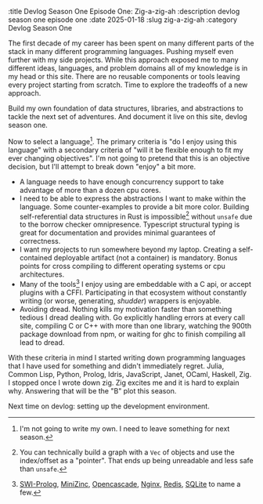 :title Devlog Season One Episode One: Zig-a-zig-ah
:description devlog season one episode one
:date 2025-01-18
:slug zig-a-zig-ah
:category Devlog Season One

The first decade of my career has been spent on many different parts of the stack in many different programming languages.
Pushing myself even further with my side projects.
While this approach exposed me to many different ideas, languages, and problem domains all of my knowledge is in my head or this site.
There are no reusable components or tools leaving every project starting from scratch.
Time to explore the tradeoffs of a new approach.

Build my own foundation of data structures, libraries, and abstractions to tackle the next set of adventures.
And document it live on this site, devlog season one.

Now to select a language[^1].
The primary criteria is "do I enjoy using this language" with a secondary criteria of "will it be flexible enough to fit my ever changing objectives".
I'm not going to pretend that this is an objective decision, but I'll attempt to break down "enjoy" a bit more.

* A language needs to have enough concurrency support to take advantage of more than a dozen cpu cores.
* I need to be able to express the abstractions I want to make within the language. Some counter-examples to provide a bit more color. Building self-referential data structures in Rust is impossible[^2] without `unsafe` due to the borrow checker omnipresence. Typescript structural typing is great for documentation and provides minimal guarantees of correctness.
* I want my projects to run somewhere beyond my laptop. Creating a self-contained deployable artifact (not a container) is mandatory. Bonus points for cross compiling to different operating systems or cpu architectures.
* Many of the tools[^3] I enjoy using are embeddable with a C api, or accept plugins with a CFFI. Participating in that ecosystem without constantly writing (or worse, generating, _shudder_) wrappers is enjoyable.
* Avoiding dread. Nothing kills my motivation faster than something tedious I dread dealing with. Go explicitly handling errors at every call site, compiling C or C++ with more than one library, watching the 900th package download from npm, or waiting for ghc to finish compiling all lead to dread.

With these criteria in mind I started writing down programming languages that I have used for something and didn't immediately regret.
Julia, Common Lisp, Python, Prolog, Idris, JavaScript, Janet, OCaml, Haskell, Zig.
I stopped once I wrote down zig.
Zig excites me and it is hard to explain why.
Answering that will be the "B" plot this season.

Next time on devlog: setting up the development environment.

[^1]: I'm not going to write my own. I need to leave something for next season.
[^2]: You can technically build a graph with a `Vec` of objects and use the index/offset as a "pointer". That ends up being unreadable and less safe than `unsafe`.
[^3]: [SWI-Prolog](https://www.swi-prolog.org/pldoc/man?section=embedded), [MiniZinc](https://github.com/MiniZinc/libminizinc), [Opencascade](https://github.com/Open-Cascade-SAS/OCCT), [Nginx](https://nginx.org/en/docs/dev/development_guide.html#Modules), [Redis](https://redis.io/docs/latest/develop/reference/modules/), [SQLite](https://www.sqlite.org/cintro.html) to name a few.